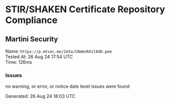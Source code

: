 # STIR/SHAKEN Certificate Repository Compliance

## Martini Security

Name: `https://p.mtsec.me/2e5a/CNe6nRXzl84D.pem`\
Tested At: 26 Aug 24 17:54 UTC\
Time: 126ms

### Issues

no warning, or error, or notice date level issues were found

Generated: 26 Aug 24 18:03 UTC